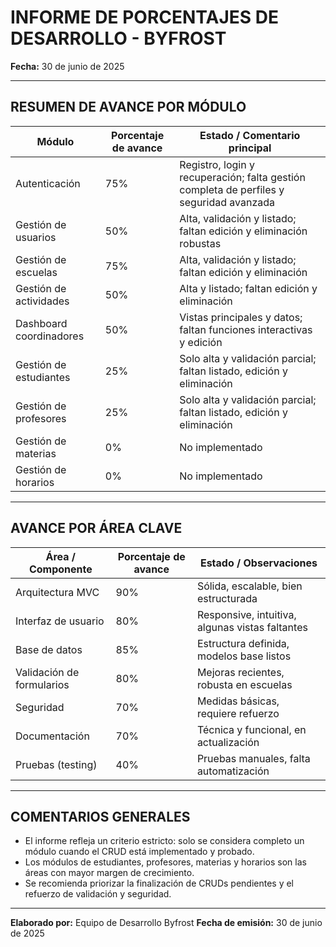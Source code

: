 # INFORME DE PORCENTAJES DE DESARROLLO - BYFROST

**Fecha:** 30 de junio de 2025

---

## RESUMEN DE AVANCE POR MÓDULO

| Módulo                    | Porcentaje de avance | Estado / Comentario principal                  |
|--------------------------|---------------------|-----------------------------------------------|
| Autenticación            | 75%                 | Registro, login y recuperación; falta gestión completa de perfiles y seguridad avanzada |
| Gestión de usuarios      | 50%                 | Alta, validación y listado; faltan edición y eliminación robustas                      |
| Gestión de escuelas      | 75%                 | Alta, validación y listado; faltan edición y eliminación                              |
| Gestión de actividades   | 50%                 | Alta y listado; faltan edición y eliminación                                         |
| Dashboard coordinadores  | 50%                 | Vistas principales y datos; faltan funciones interactivas y edición                   |
| Gestión de estudiantes   | 25%                 | Solo alta y validación parcial; faltan listado, edición y eliminación                 |
| Gestión de profesores    | 25%                 | Solo alta y validación parcial; faltan listado, edición y eliminación                 |
| Gestión de materias      | 0%                  | No implementado                                                                     |
| Gestión de horarios      | 0%                  | No implementado                                                                     |

---

## AVANCE POR ÁREA CLAVE

| Área / Componente        | Porcentaje de avance | Estado / Observaciones                         |
|-------------------------|---------------------|-----------------------------------------------|
| Arquitectura MVC        | 90%                 | Sólida, escalable, bien estructurada           |
| Interfaz de usuario     | 80%                 | Responsive, intuitiva, algunas vistas faltantes|
| Base de datos           | 85%                 | Estructura definida, modelos base listos       |
| Validación de formularios| 80%                | Mejoras recientes, robusta en escuelas         |
| Seguridad               | 70%                 | Medidas básicas, requiere refuerzo             |
| Documentación           | 70%                 | Técnica y funcional, en actualización          |
| Pruebas (testing)       | 40%                 | Pruebas manuales, falta automatización         |

---

## COMENTARIOS GENERALES
- El informe refleja un criterio estricto: solo se considera completo un módulo cuando el CRUD está implementado y probado.
- Los módulos de estudiantes, profesores, materias y horarios son las áreas con mayor margen de crecimiento.
- Se recomienda priorizar la finalización de CRUDs pendientes y el refuerzo de validación y seguridad.

---

**Elaborado por:** Equipo de Desarrollo Byfrost
**Fecha de emisión:** 30 de junio de 2025 